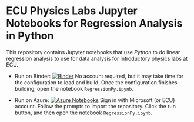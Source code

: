 # ECU Physics Labs Jupyter Notebooks for Regression Analysis in Python

This repository contains Jupyter notebooks that use *Python* to do linear regression analysis to use for data analysis for introductory physics labs at ECU.

* Run on Binder: [![Binder](https://mybinder.org/badge_logo.svg)](https://mybinder.org/v2/gh/sprague252/PhysLabsPython/master) No account required, but it may take time for the configuration to load and build. Once the configuration finishes building, open the notebook `RegressionPy.ipynb`.

* Run on Azure: [![Azure Notebooks](https://notebooks.azure.com/launch.png)](https://notebooks.azure.com/import/gh/sprague252/PhysLabsPython) Sign in with Microsoft (or ECU) account. Follow the prompts to import the repository.  Click the run button, and then open the notebook `RegressionPy.ipynb`.